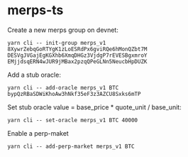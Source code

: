 # merps-ts

Create a new merps group on devnet:

```
yarn cli -- init-group merps_v1 8XywrZebqGoRTYgK1zLoESRdPx6gviRQe6hMonQZbt7M DESVgJVGajEgKGXhb6XmqDHGz3VjdgP7rEVESBgxmroY EMjjdsqERN4wJUR9jMBax2pzqQPeGLNn5NeucbHpDUZK
```

Add a stub oracle:

```
yarn cli -- add-oracle merps_v1 BTC bypQzRBaSDWiKhoAw3hNkf35eF3z3AZCU8Sxks6mTP
```

Set stub oracle value = base_price \* quote_unit / base_unit:

```
yarn cli -- set-oracle merps_v1 BTC 40000
```

Enable a perp-maket

```
yarn cli -- add-perp-market merps_v1 BTC
```
